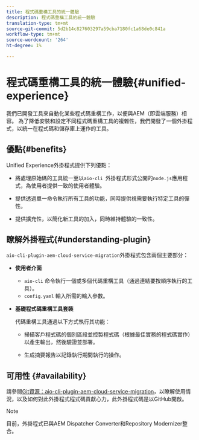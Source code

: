 ```yaml
---
title: 程式碼重構工具的統一體驗
description: 程式碼重構工具的統一體驗
translation-type: tm+mt
source-git-commit: 5d2b14c827603297a59cba7180fc1a68de0c841a
workflow-type: tm+mt
source-wordcount: '264'
ht-degree: 1%

---
```



# 程式碼重構工具的統一體驗{#unified-experience}

我們已開發工具來自動化某些程式碼重構工作，以便與AEM（即雲端服務）相容。 為了降低安裝和設定不同程式碼重構工具的複雜性，我們開發了一個外掛程式，以統一在程式碼和儲存庫上運作的工具。

## 優點{#benefits}

Unified Experience外掛程式提供下列優點：

* 將處理原始碼的工具統一至以`aio-cli `外掛程式形式公開的`node.js`應用程式，為使用者提供一致的使用者體驗。

* 提供透過單一命令執行所有工具的功能，同時提供視需要執行特定工具的彈性。

* 提供擴充性，以簡化新工具的加入，同時維持體驗的一致性。

## 瞭解外掛程式{#understanding-plugin}

`aio-cli-plugin-aem-cloud-service-migration`外掛程式包含兩個主要部分：

* **使用者介面**

   * `aio-cli` 命令執行一個或多個代碼重構工具（通過連結要按順序執行的工具）。
   * `config.yaml` 輸入所需的輸入參數。

* **基礎程式碼重構工具套裝**

   代碼重構工具通過以下方式執行其功能：

   * 掃描客戶程式碼的個別區段並控製程式碼（根據最佳實務的程式碼實作）以產生輸出，然後驗證並部署。

   * 生成摘要報告以記錄執行期間執行的操作。

## 可用性 {#availability}

請參閱[Git資源：aio-cli-plugin-aem-cloud-service-migration](https://github.com/adobe/aio-cli-plugin-aem-cloud-service-migration)，以瞭解使用情況，以及如何對此外掛程式程式碼貢獻心力，此外掛程式碼是以GitHub開啟。

>[!NOTE]
>目前，外掛程式已與AEM Dispatcher Converter和Repository Modernizer整合。
